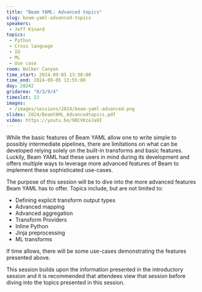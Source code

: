 ```yaml
---
title: "Beam YAML: Advanced topics"
slug: beam-yaml-advanced-topics
speakers:
 - Jeff Kinard
topics:
 - Python
 - Cross language
 - IO
 - ML
 - Use case
room: Walker Canyon
time_start: 2024-09-05 13:30:00
time_end: 2024-09-05 13:55:00
day: 20242
gridarea: "8/3/9/4"
timeslot: 53
images:
 - /images/sessions/2024/beam-yaml-advanced.png
slides: 2024/BeamYAML_Advancedtopics.pdf
video: https://youtu.be/9DCVKzeJa9I
---
```


While the basic features of Beam YAML allow one to write simple to possibly intermediate pipelines, there are limitations on what can be developed relying solely on the built-in transforms and basic features. Luckily, Beam YAML had these users in mind during its development and offers multiple ways to leverage more advanced features of Beam to implement these sophisticated use-cases.

The purpose of this session will be to dive into the more advanced features Beam YAML has to offer. Topics include, but are not limited to:
- Defining explicit transform output types 
- Advanced mapping 
- Advanced aggregation 
- Transform Providers 
- Inline Python 
- Jinja preprocessing 
- ML transforms 

If time allows, there will be some use-cases demonstrating the features presented above. 

This session builds upon the information presented in the introductory session and it is recommended that attendees view that session before diving into the topics presented in this session.